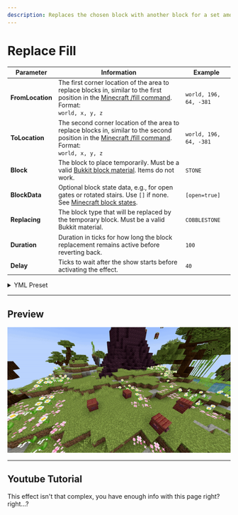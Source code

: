 ```yaml
---
description: Replaces the chosen block with another block for a set amount of time.
---
```


# Replace Fill

| Parameter         | Information                                                                                                                                                                                          | Example                 |
|-------------------|------------------------------------------------------------------------------------------------------------------------------------------------------------------------------------------------------|-------------------------|
| **FromLocation**  | The first corner location of the area to replace blocks in, similar to the first position in the [Minecraft /fill command](https://minecraft.wiki/w/Commands/fill). Format: <br />`world, x, y, z`   | `world, 196, 64, -381`  |
| **ToLocation**    | The second corner location of the area to replace blocks in, similar to the second position in the [Minecraft /fill command](https://minecraft.wiki/w/Commands/fill). Format: <br />`world, x, y, z` | `world, 196, 64, -381`  |
| **Block**         | The block to place temporarily. Must be a valid [Bukkit block material](https://hub.spigotmc.org/javadocs/bukkit/org/bukkit/Material.html). Items do not work.                                       | `STONE`                 |
| **BlockData**     | Optional block state data, e.g., for open gates or rotated stairs. Use `[]` if none. See [Minecraft block states](https://minecraft.wiki/w/Block_states).                                            | `[open=true]`           |
| **Replacing**     | The block type that will be replaced by the temporary block. Must be a valid Bukkit material.                                                                                                        | `COBBLESTONE`           |
| **Duration**      | Duration in ticks for how long the block replacement remains active before reverting back.                                                                                                           | `100`                   |
| **Delay**         | Ticks to wait after the show starts before activating the effect.                                                                                                                                    | `40`                    |

<details>
<summary>YML Preset</summary>

```yaml
'1':
  Type: REPLACE_FILL
  FromLocation: world, 0, 0, 0
  ToLocation: world, 3, 3, 3
  Block: STONE
  BlockData: []
  Replacing: COBBLESTONE
  Duration: 100
  Delay: 0
```

</details>

---

## Preview

![Replace Fill Preview](../assets/previews/replace-fill.gif)

---

## Youtube Tutorial

This effect isn't that complex, you have enough info with this page right? right...?
